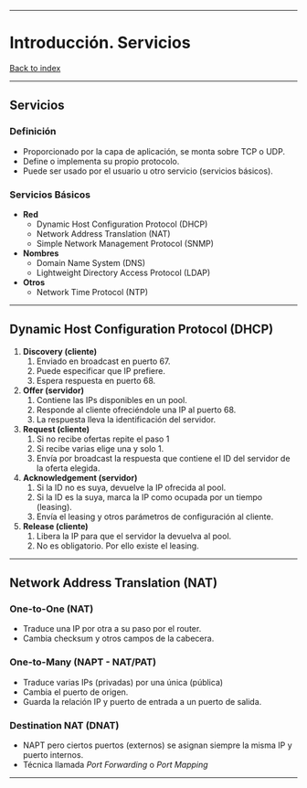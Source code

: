 
---
# Introducción. Servicios

[Back to index](../CS/OS/README.md)

---
## Servicios
### Definición
- Proporcionado por la capa de aplicación, se monta sobre TCP o UDP.
- Define o implementa su propio protocolo.
- Puede ser usado por el usuario u otro servicio (servicios básicos).
### Servicios Básicos
- **Red**
	- Dynamic Host Configuration Protocol (DHCP)
	- Network Address Translation (NAT)
	- Simple Network Management Protocol (SNMP)
- **Nombres**
	- Domain Name System (DNS)
	- Lightweight Directory Access Protocol (LDAP)
- **Otros**
	- Network Time Protocol (NTP)
---
## Dynamic Host Configuration Protocol (DHCP)
1. **Discovery (cliente)** 
	1. Enviado en broadcast en puerto 67.
	2. Puede especificar que IP prefiere.
	3. Espera respuesta en puerto 68.
2. **Offer (servidor)**
	1. Contiene las IPs disponibles en un pool.
	2. Responde al cliente ofreciéndole una IP al puerto 68.
	3. La respuesta lleva la identificación del servidor.
3. **Request (cliente)**
	1. Si no recibe ofertas repite el paso 1
	2. Si recibe varias elige una y solo 1.
	3. Envía por broadcast la respuesta que contiene el ID del servidor de la oferta elegida.
4. **Acknowledgement (servidor)**
	1. Si la ID no es suya, devuelve la IP ofrecida al pool.
	2. Si la ID es la suya, marca la IP como ocupada por un tiempo (leasing).
	3. Envía el leasing y otros parámetros de configuración al cliente.
5. **Release (cliente)**
	1. Libera la IP para que el servidor la devuelva al pool.
	2. No es obligatorio. Por ello existe el leasing.
---
## Network Address Translation (NAT)
### One-to-One (NAT)
- Traduce una IP por otra a su paso por el router.
- Cambia checksum y otros campos de la cabecera.
### One-to-Many (NAPT - NAT/PAT)
- Traduce varias IPs (privadas) por una única (pública)
- Cambia el puerto de origen.
- Guarda la relación IP y puerto de entrada a un puerto de salida.
### Destination NAT (DNAT)
- NAPT pero ciertos puertos (externos) se asignan siempre la misma IP y puerto internos.
- Técnica llamada *Port Forwarding* o *Port Mapping*
---
